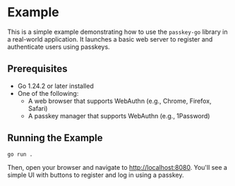 # Example

This is a simple example demonstrating how to use the `passkey-go` library in a real-world application.
It launches a basic web server to register and authenticate users using passkeys.

## Prerequisites

- Go 1.24.2 or later installed
- One of the following:
  - A web browser that supports WebAuthn (e.g., Chrome, Firefox, Safari)
  - A passkey manager that supports WebAuthn (e.g., 1Password)

## Running the Example

```sh
go run .
```

Then, open your browser and navigate to [http://localhost:8080](http://localhost:8080).
You'll see a simple UI with buttons to register and log in using a passkey.

